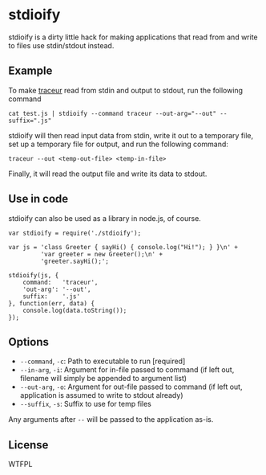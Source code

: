 stdioify
========

stdioify is a dirty little hack for making applications that read from and write to files use stdin/stdout instead.

Example
-------

To make [traceur](https://github.com/google/traceur-compiler) read from stdin and output to stdout, run the following command

    cat test.js | stdioify --command traceur --out-arg="--out" --suffix=".js"

stdioify will then read input data from stdin, write it out to a temporary file, set up a temporary file for output, and run the following command:

    traceur --out <temp-out-file> <temp-in-file>

Finally, it will read the output file and write its data to stdout.

Use in code
-----------

stdioify can also be used as a library in node.js, of course.

    var stdioify = require('./stdioify');
    
    var js = 'class Greeter { sayHi() { console.log("Hi!"); } }\n' +
             'var greeter = new Greeter();\n' +
             'greeter.sayHi();';
    
    stdioify(js, {
        command:   'traceur',
        'out-arg': '--out',
        suffix:    '.js'
    }, function(err, data) {
        console.log(data.toString());
    });


Options
-------

- `--command`, `-c`: Path to executable to run [required]
- `--in-arg`,  `-i`: Argument for in-file passed to command (if left out, filename will simply be appended to argument list)
- `--out-arg`, `-o`: Argument for out-file passed to command (if left out, application is assumed to write to stdout already)
- `--suffix`,  `-s`: Suffix to use for temp files

Any arguments after `--` will be passed to the application as-is.

License
-------

WTFPL

